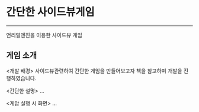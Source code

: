 # 간단한 사이드뷰게임
---
언리얼엔진을 이용한 사이드뷰 게임

게임 소개
---
<개발 배경>
사이드뷰관련하여 간단한 게임을 만들어보고자 책을 참고하며 개발을 진행하였습니다.

<간단한 설명>
...

<게암 실행 시 화면>
...
